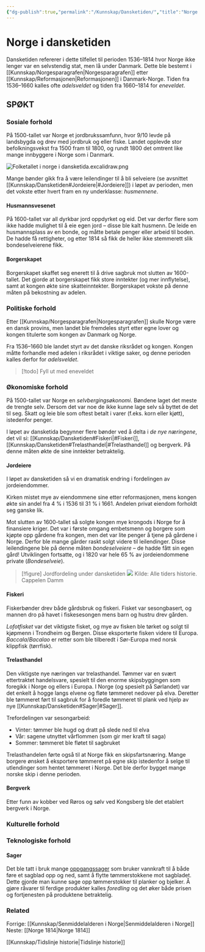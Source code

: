 ```yaml
---
{"dg-publish":true,"permalink":"/Kunnskap/Dansketiden/","title":"Norge i dansketiden","tags":["historie"]}
---
```



# Norge i dansketiden
Dansketiden refererer i dette tilfellet til perioden 1536–1814 hvor Norge ikke lenger var en selvstendig stat, men lå under Danmark. Dette ble bestemt i [[Kunnskap/Norgesparagrafen\|Norgesparagrafen]] etter [[Kunnskap/Reformasjonen\|Reformasjonen]] i Danmark-Norge. Tiden fra 1536–1660 kalles ofte *adelsveldet* og tiden fra 1660–1814 for *eneveldet*.

## SPØKT

### Sosiale forhold
På 1500-tallet var Norge et jordbrukssamfunn, hvor 9/10 levde på landsbygda og drev med jordbruk og eller fiske. Landet opplevde stor befolkningsvekst fra 1500 fram til 1800, og rundt 1800 det omtrent like mange innbyggere i Norge som i Danmark.

![Folketallet i norge i dansketida.excalidraw.png](/img/user/Excalidraw/Folketallet%20i%20norge%20i%20dansketida.excalidraw.png)

Mange bønder gikk fra å være leilendinger til å bli selveiere (se avsnittet [[Kunnskap/Dansketiden#Jordeiere\|#Jordeiere]]) i løpet av perioden, men det vokste etter hvert fram en ny underklasse: *husmennene*.

#### Husmannsvesenet
På 1600-tallet var all dyrkbar jord oppdyrket og eid. Det var derfor flere som ikke hadde mulighet til å eie egen jord – disse ble kalt husmenn. De leide en husmannsplass av en bonde, og måtte betale penger eller arbeid til boden. De hadde få rettigheter, og etter 1814 så fikk de heller ikke stemmerett slik bondeselveierene fikk.

#### Borgerskapet
Borgerskapet skaffet seg enerett til å drive sagbruk mot slutten av 1600-tallet. Det gjorde at borgerskapet fikk store inntekter (og mer innflytelse), samt at kongen økte sine skatteinntekter. Borgerskapet vokste på denne måten på bekostning av adelen.

### Politiske forhold
Etter [[Kunnskap/Norgesparagrafen\|Norgesparagrafen]] skulle Norge være en dansk provins, men landet ble fremdeles styrt etter egne lover og kongen titulerte som kongen av Danmark og Norge. 

Fra 1536–1660 ble landet styrt av det danske riksrådet og kongen. Kongen måtte forhandle med adelen i riksrådet i viktige saker, og denne perioden kalles derfor for *adelsveldet*. 

>[!todo]
>Fyll ut med eneveldet

### Økonomiske forhold
På 1500-tallet var Norge en *selvbergingsøkonomi*. Bøndene laget det meste de trengte selv. Dersom det var noe de ikke kunne lage selv så byttet de det til seg. Skatt og leie ble som oftest betalt i varer (f.eks. korn eller kjøtt), istedenfor penger.

I løpet av dansketida begynner flere bønder ved å delta i *de nye næringene*, det vil si: [[Kunnskap/Dansketiden#Fiskeri\|#Fiskeri]], [[Kunnskap/Dansketiden#Trelasthandel\|#Trelasthandel]] og bergverk. På denne måten økte de sine inntekter betraktelig.

#### Jordeiere
I løpet av dansketiden så vi en dramatisk endring i fordelingen av jordeiendommer. 

Kirken mistet mye av eiendommene sine etter reformasjonen, mens kongen økte sin andel fra 4 % i 1536 til 31 % i 1661. Andelen privat eiendom forholdt seg ganske lik.

Mot slutten av 1600-tallet så solgte kongen mye krongods i Norge for å finansiere kriger. Det var i første omgang embetsmenn og borgere som kjøpte opp gårdene fra kongen, men det var lite penger å tjene på gårdene i Norge. Derfor ble mange gårder raskt solgt videre til leilendinger. Disse leilendingene ble på denne måten *bondeselveiere* – de hadde fått sin egen gård! Utviklingen fortsatte, og i 1820 var hele 65 % av jordeiendommene private (*Bondeselveie*).

>[!figure] Jordfordeling under dansketiden
>![](https://alletidershistorie.cappelendamm.no/aim/cappelenprod/files/files/1/e/d/735026db1876a04ba319340c2c6585252931002955/1ed735026db1876a04ba319340c2c6585252931002955.jpg/Scale/?Scale:geometry=%3E3840x%3E)
> Kilde: Alle tiders historie. Cappelen Damm

#### Fiskeri
Fiskerbønder drev både gårdsbruk og fiskeri. Fisket var sesongbasert, og mannen dro på havet i fiskesesongen mens barn og hustru drev gården.

*Lofotfisket* var det viktigste fisket, og mye av fisken ble tørket og solgt til kjøpmenn i Trondheim og Bergen. Disse eksporterte fisken videre til Europa. *Baccala*/*Bacalao* er retter som ble tilberedt i Sør-Europa med norsk klippfisk (tørrfisk).

#### Trelasthandel
Den viktigste nye næringen var trelasthandel. Tømmer var en svært ettertraktet handelsvare, spesielt til den enorme skipsbyggingen som foregikk i Norge og ellers i Europa. I Norge (og spesielt på Sørlandet) var det enkelt å hogge langs elvene og fløte tømmeret nedover på elva. Deretter ble tømmeret ført til sagbruk for å foredle tømmeret til plank ved hjelp av nye [[Kunnskap/Dansketiden#Sager\|#Sager]].

Trefordelingen var sesongarbeid:
- Vinter: tømmer ble hugd og dratt på slede ned til elva
- Vår: sagene utnyttet vårflommen (som gir mer kraft til saga)
- Sommer: tømmeret ble fløtet til sagbruket

Trelasthandelen førte også til at Norge fikk en skipsfartsnæring. Mange borgere ønsket å eksportere tømmeret på egne skip istedenfor å selge til utlendinger som hentet tømmeret i Norge. Det ble derfor bygget mange norske skip i denne perioden.

#### Bergverk
Etter funn av kobber ved Røros og sølv ved Kongsberg ble det etablert bergverk i Norge.

### Kulturelle forhold

### Teknologiske forhold

#### Sager
Det ble tatt i bruk mange [oppgangssager](https://snl.no/oppgangssag) som bruker vannkraft til å både føre et sagblad opp og ned, samt å flytte tømmerstokkene mot sagbladet. Dette gjorde man kunne sage opp tømmerstokker til planker og bjelker. Å gjøre råvarer til ferdige produkter kalles *foredling* og det øker både prisen og fortjenesten på produktene betraktelig.

### Related
Forrige: [[Kunnskap/Senmiddelalderen i Norge\|Senmiddelalderen i Norge]]
Neste: [[Norge 1814\|Norge 1814]]

[[Kunnskap/Tidslinje historie\|Tidslinje historie]]